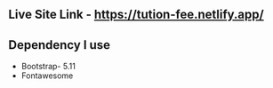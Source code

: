 ## Live Site Link - https://tution-fee.netlify.app/

## Dependency I use

- Bootstrap- 5.11
- Fontawesome
